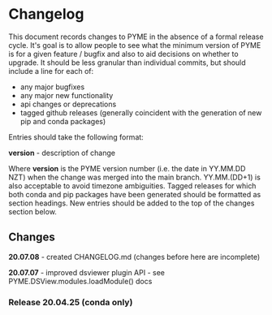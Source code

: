 # Changelog

This document records changes to PYME in the absence of a formal release cycle. It's goal is to
allow people to see what the minimum version of PYME is for a given feature / bugfix and also
to aid decisions on whether to upgrade.
It should be less granular than individual commits, but should include a line for each of:
    
- any major bugfixes
- any major new functionality
- api changes or deprecations
- tagged github releases (generally coincident with the generation of new pip and conda packages)

Entries should take the following format:

**version** - description of change

Where **version** is the PYME version number (i.e. the date in YY.MM.DD NZT) when the change was
merged into the main branch. YY.MM.(DD+1) is also acceptable to avoid timezone ambiguities. Tagged
releases for which both conda and pip packages have been generated should be formatted as section
headings. New entries should be added to the top of the changes section below.


## Changes

**20.07.08** - created CHANGELOG.md (changes before here are incomplete)

**20.07.07** - improved dsviewer plugin API - see PYME.DSView.modules.loadModule() docs

### Release 20.04.25 (conda only)